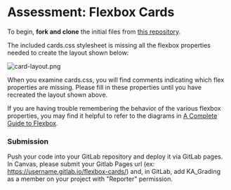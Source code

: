 # Assessment: Flexbox Cards


To begin, **fork and clone** the initial files from [this repository](https://gitlab.com/kenzie-academy/se/fe/Responsive-Web-Content/s_flexbox-cards).

The included cards.css stylesheet is missing all the flexbox properties needed to create the layout shown below:

![card-layout.png](https://i.snag.gy/bfi4Zp.jpg)

When you examine cards.css, you will find comments indicating which flex properties are missing. Please fill in these properties until you have recreated the layout shown above.

If you are having trouble remembering the behavior of the various flexbox properties, you may find it helpful to refer to the diagrams in [A Complete Guide to Flexbox](https://css-tricks.com/snippets/css/a-guide-to-flexbox/).

### Submission
Push your code into your GitLab repository and deploy it via GitLab pages. In Canvas, please submit your
Gitlab Pages url (ex: https://username.gitlab.io/flexbox-cards/) and, in GitLab, add KA_Grading as a member on
your project with "Reporter" permission.
